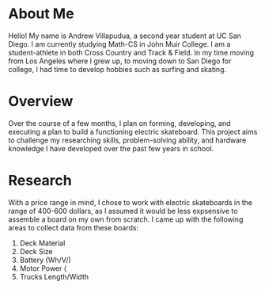 # About Me
Hello! My name is Andrew Villapudua, a second year student at UC San Diego. I am currently studying Math-CS in John Muir College. I am a student-athlete in both Cross Country and Track & Field. In my time moving from Los Angeles where I grew up, to moving down to San Diego for college, I had time to develop hobbies such as surfing and skating. 
# Overview
Over the course of a few months, I plan on forming, developing, and executing a plan to build a functioning electric skateboard. This project aims to challenge my researching skills, problem-solving ability, and hardware knowledge I have developed over the past few years in school.
# Research
With a price range in mind, I chose to work with electric skateboards in the range of 400-600 dollars, as I assumed it would be less expsensive to assemble a board on my own from scratch. I came up with the following areas to collect data from these boards:
1. Deck Material
2. Deck Size
3. Battery (Wh/V/)
4. Motor Power (
5. Trucks Length/Width
